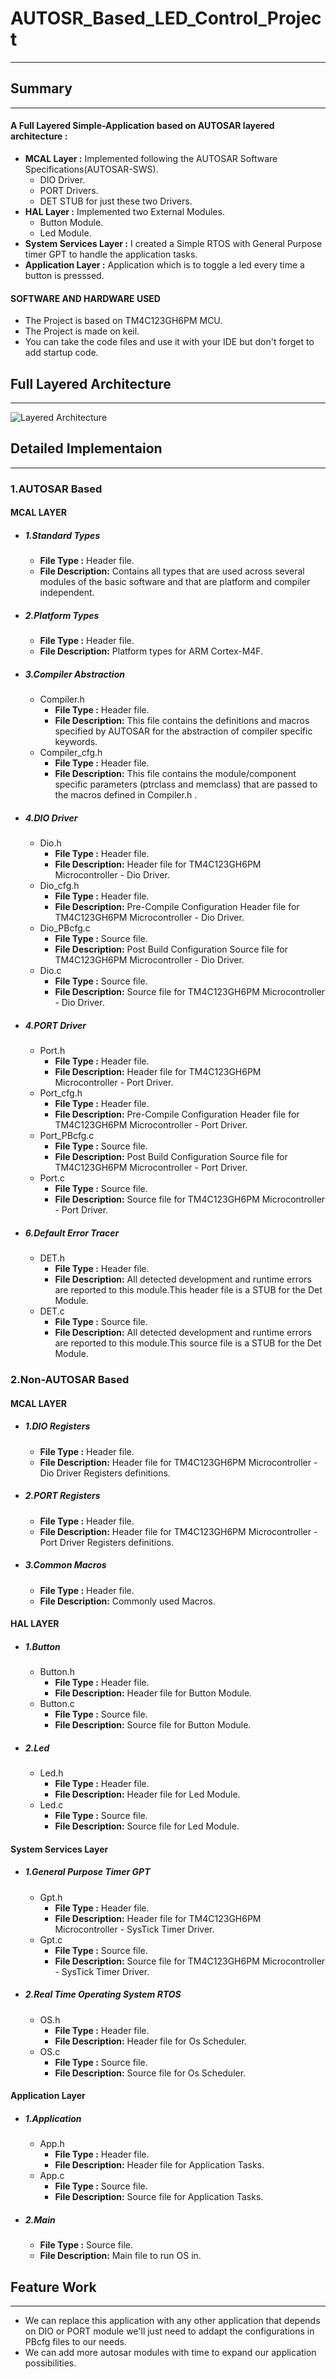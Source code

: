 # AUTOSR_Based_LED_Control_Project
---
## Summary
---
#### A Full Layered Simple-Application based on AUTOSAR layered architecture :
*  **MCAL Layer :** Implemented following the AUTOSAR Software Specifications(AUTOSAR-SWS).
    * DIO Driver.
    * PORT Drivers.
    * DET STUB for just these two Drivers. 
*  **HAL Layer :** Implemented two External Modules. 
    * Button Module.
    * Led Module.
* **System Services Layer :** I created a Simple RTOS with General Purpose timer GPT to handle the   application tasks.
* **Application Layer :** Application which is to toggle a led every time a button is presssed.

#### SOFTWARE AND HARDWARE USED
* The Project is based on TM4C123GH6PM MCU.
* The Project is made on keil.
* You can take the code files and use it with your IDE but don't forget to add startup code.

## Full Layered Architecture
---
![Layered Architecture](https://user-images.githubusercontent.com/89493135/130728492-7608ce06-a8fc-4363-ac4e-2edfde71cbbb.png)
## Detailed Implementaion
---
### 1.AUTOSAR Based
#### **MCAL LAYER**
* ##### 1.Standard Types
    - **File Type :** Header file. 
    - **File Description:** Contains all types that are used across several modules of the basic software and that are platform and compiler independent.
* ##### 2.Platform Types
    - **File Type :** Header file. 
    - **File Description:** Platform types for ARM Cortex-M4F.
* ##### 3.Compiler Abstraction
    - Compiler.h
        - **File Type :** Header file.
        - **File Description:** This file contains the definitions and macros specified by AUTOSAR for the abstraction of compiler specific keywords.
    - Compiler_cfg.h
        - **File Type :** Header file. 
        - **File Description:** This file contains the module/component specific parameters (ptrclass and memclass) that are passed to the macros defined in Compiler.h .

* ##### 4.DIO Driver
    - Dio.h
        - **File Type :** Header file.
        - **File Description:** Header file for TM4C123GH6PM Microcontroller - Dio Driver.
    - Dio_cfg.h
        - **File Type :** Header file. 
        - **File Description:** Pre-Compile Configuration Header file for TM4C123GH6PM Microcontroller - Dio Driver.
    - Dio_PBcfg.c
        - **File Type :** Source file. 
        - **File Description:** Post Build Configuration Source file for TM4C123GH6PM Microcontroller - Dio Driver.
    - Dio.c
        - **File Type :** Source file.
        - **File Description:**  Source file for TM4C123GH6PM Microcontroller - Dio Driver.

* ##### 4.PORT Driver
    - Port.h
        - **File Type :** Header file.
        - **File Description:** Header file for TM4C123GH6PM Microcontroller - Port Driver.
    - Port_cfg.h
        - **File Type :** Header file. 
        - **File Description:** Pre-Compile Configuration Header file for TM4C123GH6PM Microcontroller - Port Driver.
    - Port_PBcfg.c
        - **File Type :** Source file. 
        - **File Description:** Post Build Configuration Source file for TM4C123GH6PM Microcontroller - Port Driver.
    - Port.c
        - **File Type :** Source file.
        - **File Description:**  Source file for TM4C123GH6PM Microcontroller - Port Driver.
* ##### 6.Default Error Tracer
    - DET.h
        - **File Type :** Header file. 
        - **File Description:** All detected development and runtime errors are reported to this module.This header file is a STUB for the Det Module.
    - DET.c
        - **File Type :** Source file. 
        - **File Description:** All detected development and runtime errors are reported to this module.This source file is a STUB for the Det Module.

### 2.Non-AUTOSAR Based
#### **MCAL LAYER**
* ##### 1.DIO Registers
    - **File Type :** Header file.
    - **File Description:** Header file for TM4C123GH6PM Microcontroller - Dio Driver Registers definitions.
* ##### 2.PORT Registers
    - **File Type :** Header file.
    - **File Description:** Header file for TM4C123GH6PM Microcontroller - Port Driver Registers definitions.
* ##### 3.Common Macros
    - **File Type :** Header file. 
    - **File Description:** Commonly used Macros.

#### **HAL LAYER**
* ##### 1.Button
    - Button.h
        - **File Type :** Header file.
        - **File Description:** Header file for Button Module.
    - Button.c
        - **File Type :** Source file. 
        - **File Description:** Source file for Button Module.
* ##### 2.Led
    - Led.h
        - **File Type :** Header file.
        - **File Description:** Header file for Led Module.
    - Led.c
        - **File Type :** Source file. 
        - **File Description:** Source file for Led Module.

#### **System Services Layer**
* ##### 1.General Purpose Timer GPT
    - Gpt.h
        - **File Type :** Header file.
        - **File Description:** Header file for TM4C123GH6PM Microcontroller - SysTick Timer Driver.
    - Gpt.c
        - **File Type :** Source file. 
        - **File Description:** Source file for TM4C123GH6PM Microcontroller - SysTick Timer Driver.
* ##### 2.Real Time Operating System RTOS
    - OS.h
        - **File Type :** Header file.
        - **File Description:** Header file for Os Scheduler.
    - OS.c
        - **File Type :** Source file. 
        - **File Description:** Source file for Os Scheduler.

#### **Application Layer**
* ##### 1.Application
    - App.h
        - **File Type :** Header file.
        - **File Description:** Header file for Application Tasks.
    - App.c
        - **File Type :** Source file. 
        - **File Description:** Source file for Application Tasks.
* ##### 2.Main
    - **File Type :** Source file.
    - **File Description:** Main file to run OS in.
## Feature Work
---
* We can replace this application with any other application that depends on DIO or PORT module we'll just need to addapt the configurations in PBcfg files to our needs.
* We can add more autosar modules with time to expand our application possibilities.
